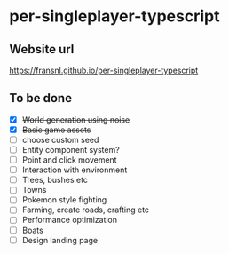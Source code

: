 # per-singleplayer-typescript

## Website url

https://fransnl.github.io/per-singleplayer-typescript

## To be done
- [X] ~~World generation using noise~~
- [X] ~~Basic game assets~~
- [ ] choose custom seed
- [ ] Entity component system?
- [ ] Point and click movement
- [ ] Interaction with environment
- [ ] Trees, bushes etc
- [ ] Towns
- [ ] Pokemon style fighting
- [ ] Farming, create roads, crafting etc
- [ ] Performance optimization
- [ ] Boats
- [ ] Design landing page
